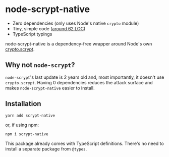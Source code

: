 # node-scrypt-native

- Zero dependencies (only uses Node's native `crypto` module)
- Tiny, simple code ([around 62 LOC](./src/index.ts))
- TypeScript typings

node-scrypt-native is a dependency-free wrapper around Node's own [crypto.scrypt](https://nodejs.org/api/crypto.html#crypto_crypto_scrypt_password_salt_keylen_options_callback).

## Why not `node-scrypt`?

`node-scrypt`'s last update is 2 years old and, most importantly, it doesn't use `crypto.scrypt`. Having 0 dependencies reduces the attack surface and makes `node-scrypt-native` easier to install.

## Installation

    yarn add scrypt-native

or, if using npm:

    npm i scrypt-native

This package already comes with TypeScript definitions. There's no need to install a separate package from `@types`.
